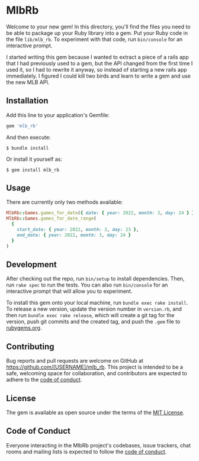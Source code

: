 # MlbRb

Welcome to your new gem! In this directory, you'll find the files you need to be able to package up your Ruby library into a gem. Put your Ruby code in the file `lib/mlb_rb`. To experiment with that code, run `bin/console` for an interactive prompt.

I started writing this gem because I wanted to extract a piece of a rails app that I had previously used to a gem, but the API changed from the first time I used it, so I had to rewrite it anyway, so instead of starting a new rails app immediately. I figured I could kill two birds and learn to write a gem and use the new MLB API.

## Installation

Add this line to your application's Gemfile:

```ruby
gem 'mlb_rb'
```

And then execute:

    $ bundle install

Or install it yourself as:

    $ gem install mlb_rb

## Usage

There are currently only two methods available:

```ruby
MlbRb::Games.games_for_date({ date: { year: 2022, month: 3, day: 24 } })
MlbRb::Games.games_for_date_range(
  { 
    start_date: { year: 2022, month: 3, day: 23 }, 
    end_date: { year: 2022, month: 3, day: 24 }
  }
)
```

## Development

After checking out the repo, run `bin/setup` to install dependencies. Then, run `rake spec` to run the tests. You can also run `bin/console` for an interactive prompt that will allow you to experiment.

To install this gem onto your local machine, run `bundle exec rake install`. To release a new version, update the version number in `version.rb`, and then run `bundle exec rake release`, which will create a git tag for the version, push git commits and the created tag, and push the `.gem` file to [rubygems.org](https://rubygems.org).

## Contributing

Bug reports and pull requests are welcome on GitHub at https://github.com/[USERNAME]/mlb_rb. This project is intended to be a safe, welcoming space for collaboration, and contributors are expected to adhere to the [code of conduct](https://github.com/[USERNAME]/mlb_rb/blob/main/CODE_OF_CONDUCT.md).

## License

The gem is available as open source under the terms of the [MIT License](https://opensource.org/licenses/MIT).

## Code of Conduct

Everyone interacting in the MlbRb project's codebases, issue trackers, chat rooms and mailing lists is expected to follow the [code of conduct](https://github.com/[USERNAME]/mlb_rb/blob/main/CODE_OF_CONDUCT.md).
